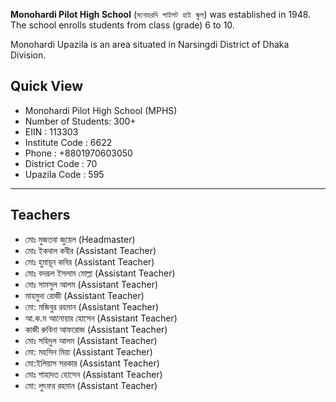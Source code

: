 **Monohardi Pilot High School** (`মনোহরদি পাইলট হাই স্কুল`) was established in 1948. The school enrolls students from class (grade) 6 to 10. 

Monohardi Upazila is an area situated in Narsingdi District of Dhaka Division.

## Quick View
* Monohardi Pilot High School (MPHS)
* Number of Students: 300+
* EIIN : 113303
* Institute Code : 6622
* Phone : +8801970603050 
* District Code : 70 
* Upazila Code : 595

---

## Teachers
* মোঃ মুজতবা জুয়েল (Headmaster)
* মোঃ ইকবাল কবীর (Assistant Teacher)
* মোঃ হুমায়ূন কবির (Assistant Teacher)
* মোঃ বদরূল ইসলাম মোল্লা (Assistant Teacher)
* মোঃ সামসুল আলম (Assistant Teacher)
* মাহমুদা রোজী (Assistant Teacher)
* মো: মজিবুর রহমান (Assistant Teacher)
* আ.ক.ম আনোয়ার হোসেন (Assistant Teacher)
* কাজী রুবিনা আফরোজ (Assistant Teacher) 
* মোঃ সহিদুল আলম (Assistant Teacher) 
* মো: মহসিন মিয়া (Assistant Teacher) 
* মো:ইলিয়াস সরকার (Assistant Teacher) 
* মোঃ শাহাদত হোসেন (Assistant Teacher)
* মো: লুৎফর রহমান (Assistant Teacher)
